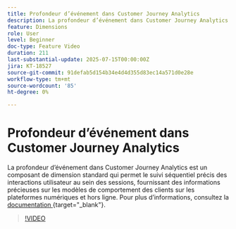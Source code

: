 ```yaml
---
title: Profondeur d’événement dans Customer Journey Analytics
description: La profondeur d’événement dans Customer Journey Analytics est un composant de dimension standard qui permet le suivi séquentiel précis des interactions utilisateur au sein des sessions, fournissant des informations précieuses sur les modèles de comportement des clients sur les plateformes numériques et hors ligne.
feature: Dimensions
role: User
level: Beginner
doc-type: Feature Video
duration: 211
last-substantial-update: 2025-07-15T00:00:00Z
jira: KT-18527
source-git-commit: 91defab5d154b34e4d4d355d83ec14a571d0e28e
workflow-type: tm+mt
source-wordcount: '85'
ht-degree: 0%

---
```



# Profondeur d’événement dans Customer Journey Analytics

La profondeur d’événement dans Customer Journey Analytics est un composant de dimension standard qui permet le suivi séquentiel précis des interactions utilisateur au sein des sessions, fournissant des informations précieuses sur les modèles de comportement des clients sur les plateformes numériques et hors ligne. Pour plus d’informations, consultez la [ documentation ](https://experienceleague.adobe.com/en/docs/analytics-platform/using/cja-dataviews/component-reference#standard-dimensions){target="_blank"}.

>[!VIDEO](https://video.tv.adobe.com/v/3464851/?learn=on&enablevpops)
